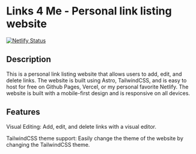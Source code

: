 # Links 4 Me - Personal link listing website

[![Netlify Status](https://api.netlify.com/api/v1/badges/86a71b8d-7064-4137-bcfc-b40d4ad95947/deploy-status)](https://app.netlify.com/sites/links4u/deploys)

## Description

This is a personal link listing website that allows users to add, edit, and delete links. The website is built using Astro, TailwindCSS, and is easy to host for free on Github Pages, Vercel, or my personal favorite Netlify. The website is built with a mobile-first design and is responsive on all devices.

## Features

Visual Editing: Add, edit, and delete links with a visual editor.

TailwindCSS theme support: Easily change the theme of the website by changing the TailwindCSS theme.



